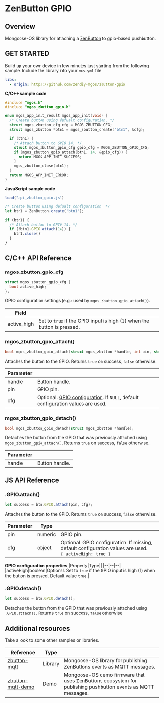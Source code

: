 # ZenButton GPIO
## Overview
Mongoose-OS library for attaching a [ZenButton](https://github.com/zendiy-mgos/zbutton) to gpio-based pushbutton.
## GET STARTED
Build up your own device in few minutes just starting from the following sample.
Include the library into your `mos.yml` file.
```yaml
libs:
  - origin: https://github.com/zendiy-mgos/zbutton-gpio
```
**C/C++ sample code**
```c
#include "mgos.h"
#include "mgos_zbutton_gpio.h"

enum mgos_app_init_result mgos_app_init(void) {
  /* Create button using defualt configuration. */
  struct mgos_zbutton_cfg cfg = MGOS_ZBUTTON_CFG;
  struct mgos_zbutton *btn1 = mgos_zbutton_create("btn1", &cfg);
  
  if (btn1) {
    /* Attach button to GPIO 14. */
    struct mgos_zbutton_gpio_cfg gpio_cfg = MGOS_ZBUTTON_GPIO_CFG;  
    if (mgos_zbutton_gpio_attach(btn1, 14, &gpio_cfg)) {
      return MGOS_APP_INIT_SUCCESS;
    }
    mgos_zbutton_close(btn1);
  }
  return MGOS_APP_INIT_ERROR;
}
```
**JavaScript sample code**

```js
load("api_zbutton_gpio.js")

/* Create button using defualt configuration. */
let btn1 = ZenButton.create('btn1');

if (btn1) {
  /* Attach button to GPIO 14. */
  if (!btn1.GPIO.attach(14)) {
    btn1.close();
  }
}
```
## C/C++ API Reference
### mgos_zbutton_gpio_cfg
```c
struct mgos_zbutton_gpio_cfg {
  bool active_high;
};
```
GPIO configuration settings (e.g.: used by `mgos_zbutton_gpio_attach()`).

|Field||
|--|--|
|active_high|Set to `true` if the GPIO input is high (1) when the button is pressed.|
### mgos_zbutton_gpio_attach()
```c
bool mgos_zbutton_gpio_attach(struct mgos_zbutton *handle, int pin, struct mgos_zbutton_gpio_cfg *cfg);
```
Attaches the button to the GPIO. Returns `true` on success, `false` otherwise.

|Parameter||
|--|--|
|handle|Button handle.|
|pin|GPIO pin.|
|cfg|Optional. [GPIO configuration](https://github.com/zendiy-mgos/zbutton-gpio#mgos_zbutton_gpio_cfg). If `NULL`, default configuration values are used.|
### mgos_zbutton_gpio_detach()
```c
bool mgos_zbutton_gpio_detach(struct mgos_zbutton *handle);
```
Detaches the button from the GPIO that was previously attached using `mgos_zbutton_gpio_attach()`. Returns `true` on success, `false` otherwise.

|Parameter||
|--|--|
|handle|Button handle.|
## JS API Reference
### .GPIO.attach()
```js
let success = btn.GPIO.attach(pin, cfg);
```
Attaches the button to the GPIO. Returns `true` on success, `false` otherwise.

|Parameter|Type||
|--|--|--|
|pin|numeric|GPIO pin.|
|cfg|object|Optional. GPIO configuration. If missing, default configuration values are used.<br>```{ activeHigh: true }```|

**GPIO configuration properties**
|Property|Type||
|--|--|--|
|activeHigh|boolean|Optional. Set to `true` if the GPIO input is high (1) when the button is pressed. Default value `true`.|
### .GPIO.detach()
```js
let success = btn.GPIO.detach();
```
Detaches the button from the GPIO that was previously attached using `.GPIO.attach()`. Returns `true` on success, `false` otherwise.
## Additional resources
Take a look to some other samples or libraries.

|Reference|Type||
|--|--|--|
|[zbutton-mqtt](https://github.com/zendiy-mgos/zbutton-mqtt)|Library|Mongoose-OS library for publishing ZenButtons events as MQTT messages.|
|[zbutton-mqtt-demo](https://github.com/zendiy-mgos/zbutton-mqtt-demo)|Demo|Mongoose-OS demo firmware that uses ZenButtons ecosystem for publishing pushbutton events as MQTT messages.|